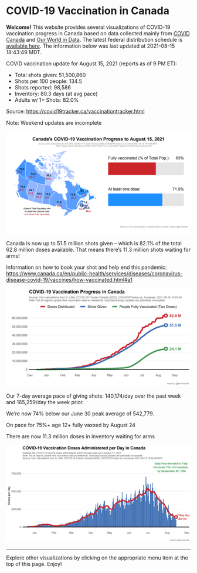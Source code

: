 COVID-19 Vaccination in Canada
==============================

**Welcome!** This website provides several visualizations of COVID-19
vaccination progress in Canada based on data collected mainly from
[COVID Canada](https://covid19tracker.ca/vaccinationtracker.html) and
[Our World in Data](https://ourworldindata.org/covid-vaccinations). The
latest federal distribution schedule is [available
here](https://www.canada.ca/en/public-health/services/diseases/2019-novel-coronavirus-infection/prevention-risks/covid-19-vaccine-treatment/vaccine-rollout.html).
The information below was last updated at 2021-08-15 18:43:49 MDT.

COVID vaccination update for August 15, 2021 (reports as of 9 PM ET):

-   Total shots given: 51,500,860
-   Shots per 100 people: 134.5
-   Shots reported: 98,586
-   Inventory: 80.3 days (at avg pace)
-   Adults w/ 1+ Shots: 82.0%

Source:
<a href="https://covid19tracker.ca/vaccinationtracker.html" class="uri">https://covid19tracker.ca/vaccinationtracker.html</a>

Note: Weekend updates are incomplete

![](Plots/plot_main.png)

Canada is now up to 51.5 million shots given – which is 82.1% of the
total 62.8 million doses available. That means there’s 11.3 million
shots waiting for arms!

Information on how to book your shot and help end this pandemic:
<a href="https://www.canada.ca/en/public-health/services/diseases/coronavirus-disease-covid-19/vaccines/how-vaccinated.html#a1" class="uri">https://www.canada.ca/en/public-health/services/diseases/coronavirus-disease-covid-19/vaccines/how-vaccinated.html#a1</a>

![](Plots/plot_total.png)

Our 7-day average pace of giving shots: 140,174/day over the past week
and 165,259/day the week prior.

We’re now 74% below our June 30 peak average of 542,779.

On pace for 75%+ age 12+ fully vaxxed by August 24

There are now 11.3 million doses in inventory waiting for arms

![](Plots/pace_national.png)

------------------------------------------------------------------------

Explore other visualizations by clicking on the appropriate menu item at
the top of this page. Enjoy!
